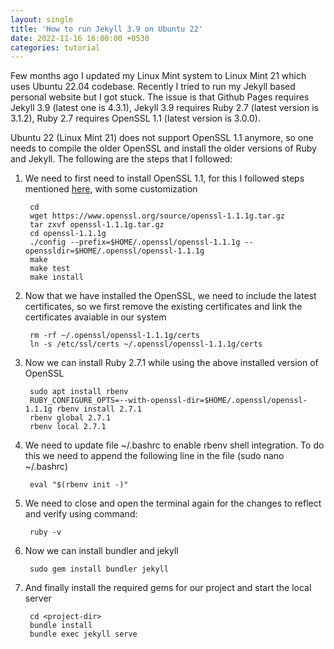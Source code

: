 ```yaml
---
layout: single
title: 'How to run Jekyll 3.9 on Ubuntu 22'
date: 2022-11-16 16:00:00 +0530
categories: tutorial
---
```


Few months ago I updated my Linux Mint system to Linux Mint 21 which uses Ubuntu 22.04 codebase. Recently I tried to run my Jekyll based personal website but I got stuck. The issue is that Github Pages requires Jekyll 3.9 (latest one is 4.3.1), Jekyll 3.9 requires Ruby 2.7 (latest version is 3.1.2), Ruby 2.7 requires OpenSSL 1.1 (latest version is 3.0.0).


Ubuntu 22 (Linux Mint 21) does not support OpenSSL 1.1 anymore, so one needs to compile the older OpenSSL and install the older versions of Ruby and Jekyll. The following are the steps that I followed:

1. We need to first need to install OpenSSL 1.1, for this I followed steps mentioned [here](https://deanpcmad.com/2022/installing-older-ruby-versions-on-ubuntu-22-04/), with some customization

        cd
        wget https://www.openssl.org/source/openssl-1.1.1g.tar.gz
        tar zxvf openssl-1.1.1g.tar.gz
        cd openssl-1.1.1g
        ./config --prefix=$HOME/.openssl/openssl-1.1.1g --openssldir=$HOME/.openssl/openssl-1.1.1g
        make
        make test
        make install

2. Now that we have installed the OpenSSL, we need to include the latest certificates, so we first remove the existing certificates and link the certificates avaiable in our system

        rm -rf ~/.openssl/openssl-1.1.1g/certs
        ln -s /etc/ssl/certs ~/.openssl/openssl-1.1.1g/certs

3. Now we can install Ruby 2.7.1 while using the above installed version of OpenSSL

        sudo apt install rbenv
        RUBY_CONFIGURE_OPTS=--with-openssl-dir=$HOME/.openssl/openssl-1.1.1g rbenv install 2.7.1
        rbenv global 2.7.1
        rbenv local 2.7.1

4. We need to update file ~/.bashrc to enable rbenv shell integration. To do this we need to append the following line in the file (sudo nano ~/.bashrc)

        eval "$(rbenv init -)"

5. We need to close and open the terminal again for the changes to reflect and verify using command:

        ruby -v

6. Now we can install bundler and jekyll

        sudo gem install bundler jekyll

7. And finally install the required gems for our project and start the local server

        cd <project-dir>
        bundle install
        bundle exec jekyll serve